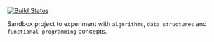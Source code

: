 [![Build Status](https://travis-ci.org/paplorinc/algos.svg?branch=master)](https://travis-ci.org/paplorinc/algos)

Sandbox project to experiment with `algorithms`, `data structures` and `functional programming` concepts.